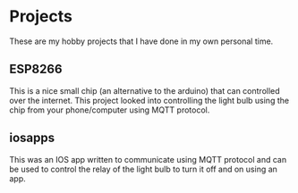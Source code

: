 # Projects

These are my hobby projects that I have done in my own personal time.

## ESP8266 ##
This is a nice small chip (an alternative to the arduino) that can controlled over the internet. This project looked into controlling the light bulb using the chip from your phone/computer using MQTT protocol.

## iosapps ##
This was an IOS app written to communicate using MQTT protocol and can be used to control the relay of the light bulb to turn it off and on using an app.

